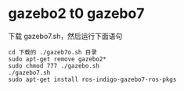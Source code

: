 # gazebo2 t0 gazebo7

下载 gazebo7.sh，然后运行下面语句

    cd 下载的 ./gazeb7o.sh 目录
    sudo apt-get remove gazebo2*
    sudo chmod 777 ./gazebo.sh
    ./gazebo7.sh
    sudo apt-get install ros-indigo-gazebo7-ros-pkgs


